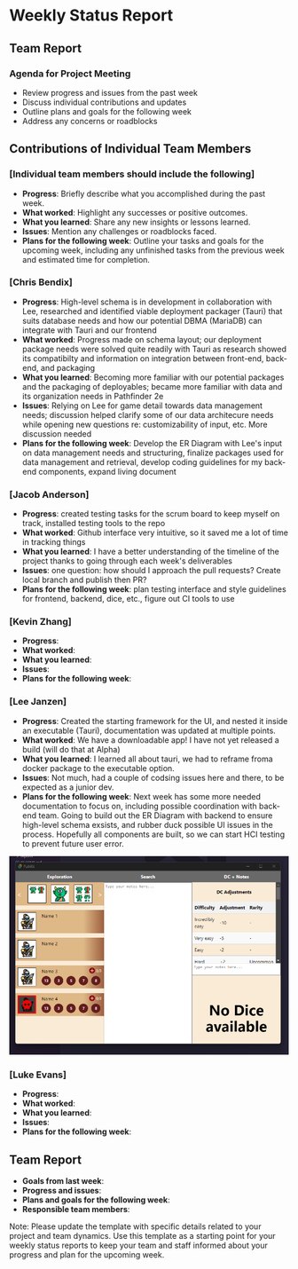 # Weekly Status Report

## Team Report

### Agenda for Project Meeting

- Review progress and issues from the past week
- Discuss individual contributions and updates
- Outline plans and goals for the following week
- Address any concerns or roadblocks

## Contributions of Individual Team Members

### [Individual team members should include the following]

- **Progress**: Briefly describe what you accomplished during the past week.
- **What worked**: Highlight any successes or positive outcomes.
- **What you learned**: Share any new insights or lessons learned.
- **Issues**: Mention any challenges or roadblocks faced.
- **Plans for the following week**: Outline your tasks and goals for the upcoming week, including any unfinished tasks from the previous week and estimated time for completion.

### [Chris Bendix]

- **Progress**: High-level schema is in development in collaboration with Lee, researched and identified viable deployment packager (Tauri) that suits database needs and how our potential DBMA (MariaDB) can integrate with Tauri and our frontend 
- **What worked**: Progress made on schema layout; our deployment package needs were solved quite readily with Tauri as research showed its compatibilty and information on integration between front-end, back-end, and packaging
- **What you learned**: Becoming more familiar with our potential packages and the packaging of deployables; became more familiar with data and its organization needs in Pathfinder 2e
- **Issues**: Relying on Lee for game detail towards data management needs; discussion helped clarify some of our data architecure needs while opening new questions re: customizability of input, etc. More discussion needed
- **Plans for the following week**: Develop the ER Diagram with Lee's input on data management needs and structuring, finalize packages used for data management and retrieval, develop coding guidelines for my back-end components, expand living document

### [Jacob Anderson]

- **Progress**: created testing tasks for the scrum board to keep myself on track, installed testing tools to the repo
- **What worked**: Github interface very intuitive, so it saved me a lot of time in tracking things
- **What you learned**: I have a better understanding of the timeline of the project thanks to going through each week's deliverables
- **Issues**: one question: how should I approach the pull requests? Create local branch and publish then PR?
- **Plans for the following week**: plan testing interface and style guidelines for frontend, backend, dice, etc., figure out CI tools to use

### [Kevin Zhang]

- **Progress**:
- **What worked**:
- **What you learned**:
- **Issues**:
- **Plans for the following week**:

### [Lee Janzen]

- **Progress**: Created the starting framework for the UI, and nested it inside an executable (Tauri), documentation was updated at multiple points.
- **What worked**: We have a downloadable app! I have not yet released a build (will do that at Alpha)
- **What you learned**: I learned all about tauri, we had to reframe froma  docker package to the executable option.
- **Issues**: Not much, had a couple of codsing issues here and there, to be expected as a junior dev.
- **Plans for the following week**: Next week has some more needed documentation to focus on, including possible coordination with back-end team. Going to build out the ER Diagram with backend to ensure high-level schema exsists, and rubber duck possible UI issues in the process. Hopefully all components are built, so we can start HCI testing to prevent future user error.

![Screenshot](../assets/pathkitexe.png)

### [Luke Evans]

- **Progress**:
- **What worked**:
- **What you learned**:
- **Issues**:
- **Plans for the following week**:

## Team Report

- **Goals from last week**:
- **Progress and issues**:
- **Plans and goals for the following week**:
- **Responsible team members**:

Note: Please update the template with specific details related to your project and team dynamics. Use this template as a starting point for your weekly status reports to keep your team and staff informed about your progress and plan for the upcoming week.

